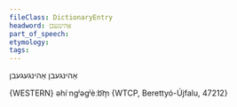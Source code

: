 ```yaml
---
fileClass: DictionaryEntry
headword: אַהינגעבן
part_of_speech: 
etymology: 
tags: 
---
```

אַהינגעבן
אַהינגעגעבן

{WESTERN}
əhíˑngʲəgʲèːb͡m̩ {WTCP, Berettyó-Újfalu, 47212}